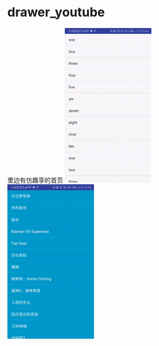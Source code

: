 # drawer_youtube
里边有仿趣享的首页
![image](https://github.com/zhangqifan1/drawer_youtube/blob/master/youtuapp/src/main/res/drawable/a.gif)
![image](https://github.com/zhangqifan1/drawer_youtube/blob/master/youtuapp/src/main/res/drawable/b.gif)
